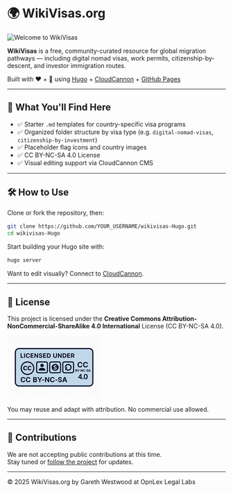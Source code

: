 # 🌍 WikiVisas.org

![Welcome to WikiVisas](assets/repo-poster.png)

**WikiVisas** is a free, community-curated resource for global migration pathways — including digital nomad visas, work permits, citizenship-by-descent, and investor immigration routes.

Built with ❤️ + 🙏 using [Hugo](https://gohugo.io/) + [CloudCannon](https://cloudcannon.com/) + [GitHub Pages](https://pages.github.com/)

---

## 📂 What You'll Find Here 

- ✅ Starter `.md` templates for country-specific visa programs  
- ✅ Organized folder structure by visa type (e.g. `digital-nomad-visas`, `citizenship-by-investment`)  
- ✅ Placeholder flag icons and country images  
- ✅ CC BY-NC-SA 4.0 License  
- ✅ Visual editing support via CloudCannon CMS  

---

## 🛠 How to Use

Clone or fork the repository, then:

```bash
git clone https://github.com/YOUR_USERNAME/wikivisas-Hugo.git
cd wikivisas-Hugo
```

Start building your Hugo site with:

```bash
hugo server
```

Want to edit visually? Connect to [CloudCannon](https://cloudcannon.com/).

---

## 📄 License

This project is licensed under the **Creative Commons Attribution-NonCommercial-ShareAlike 4.0 International** License (CC BY-NC-SA 4.0).

![CC License Badge](assets/license-badge.png)

You may reuse and adapt with attribution. No commercial use allowed.

---

## 🤝 Contributions

We are not accepting public contributions at this time.  
Stay tuned or [follow the project](https://github.com/YOUR_USERNAME/wikivisas-Hugo) for updates.

---

© 2025 WikiVisas.org by Gareth Westwood at OpnLex Legal Labs
